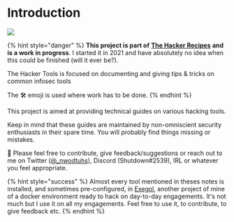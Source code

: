 # Introduction

![](<.gitbook/assets/rounded social preview\_v2.png>)

{% hint style="danger" %}
**This project is part of** [**The Hacker Recipes**](https://www.thehacker.recipes) **and is a work in progress**. I started it in 2021 and have absolutely no idea when this could be finished (will it ever be?).

The Hacker Tools is focused on documenting and giving tips & tricks on common infosec tools

The 🛠️ emoji is used where work has to be done.
{% endhint %}

This project is aimed at providing technical guides on various hacking tools.

Keep in mind that these guides are maintained by non-omniscient security enthusiasts in their spare time. You will probably find things missing or mistakes.

:mega: Please feel free to contribute, give feedback/suggestions or reach out to me on Twitter ([@\_nwodtuhs](https://twitter.com/\_nwodtuhs)), Discord (Shutdown#2539), IRL or whatever you feel appropriate.

{% hint style="success" %}
Almost every tool mentioned in theses notes is installed, and sometimes pre-configured, in [Exegol](https://github.com/ShutdownRepo/Exegol), another project of mine of a docker environment ready to hack on day-to-day engagements. It's not much but I use it on all my engagements. Feel free to use it, to contribute, to give feedback etc.
{% endhint %}
